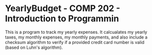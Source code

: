 # YearlyBudget - COMP 202 - Introduction to Programmin

This is a program to track my yearly expenses. It calcualates my yearly taxes, my monthly expenses, my monthly payments, and also include a 
checksum algorithm to verify if a provided credit card number is valid (based on Luhn's algorithm). 
